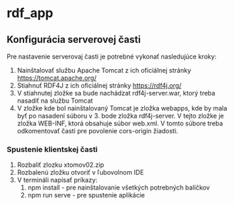 # rdf_app

## Konfigurácia serverovej časti
Pre nastavenie serverovaj časti je potrebné vykonať nasledujúce kroky:
1. Nainštalovať službu Apache Tomcat z ich oficiálnej stránky https://tomcat.apache.org/
2. Stiahnuť RDF4J z ich oficiálnej stránky https://rdf4j.org/
3. V stiahnutej zložke sa bude nachádzat rdf4j-server.war, ktorý treba nasadiť na službu Tomcat
4. V zložke kde bol nainštalovaný Tomcat je zložka webapps, kde by mala byť po nasadení súboru v 3. bode zložka rdf4j-server. V tejto zložke je zložka WEB-INF, ktorá obsahuje súbor web.xml. V tomto súbore treba odkomentovať časti pre povolenie cors-origin žiadosti.

### Spustenie klientskej časti
1. Rozbaliť zlozku xtomov02.zip
2. Rozbalenú zložku otvoriť v ľubovolnom IDE
3. V termináli napísať príkazy:
	1. npm install - pre nainštalovanie všetkých potrebných balíčkov
	2. npm run serve - pre spustenie aplikácie


